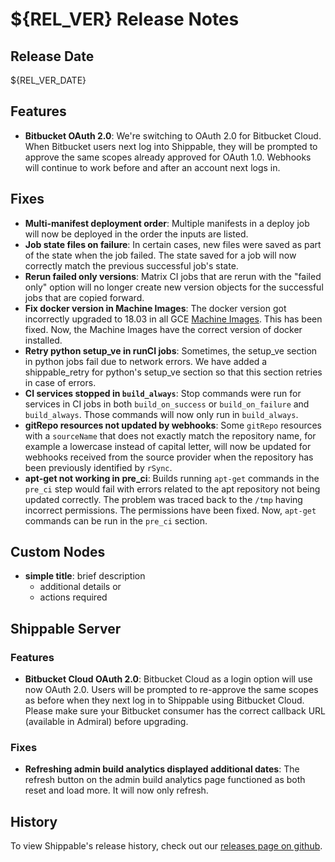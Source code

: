 # ${REL_VER} Release Notes

## Release Date

${REL_VER_DATE}

## Features

- **Bitbucket OAuth 2.0**: We're switching to OAuth 2.0 for Bitbucket Cloud. When Bitbucket users next log into Shippable, they will be prompted to approve the same scopes already approved for OAuth 1.0. Webhooks will continue to work before and after an account next logs in.

## Fixes

- **Multi-manifest deployment order**: Multiple manifests in a deploy job will now be deployed in the order the inputs are listed.
- **Job state files on failure**: In certain cases, new files were saved as part of the state when the job failed. The state saved for a job will now correctly match the previous successful job's state.
- **Rerun failed only versions**: Matrix CI jobs that are rerun with the "failed only" option will no longer create new version objects for the successful jobs that are copied forward.
- **Fix docker version in Machine Images**: The docker version got incorrectly upgraded to 18.03 in all GCE [Machine Images](http://docs.shippable.com/platform/runtime/machine-image/ami-overview/). This has been fixed. Now, the Machine Images have the correct version of docker installed.
- **Retry python setup_ve in runCI jobs**: Sometimes, the setup_ve section in python jobs fail due to network errors. We have added a shippable_retry for python's setup_ve section so that this section retries in case of errors.
- **CI services stopped in `build_always`**: Stop commands were run for services in CI jobs in both `build_on_success` or `build_on_failure` and `build_always`. Those commands will now only run in `build_always`.
- **gitRepo resources not updated by webhooks**: Some `gitRepo` resources with a `sourceName` that does not exactly match the repository name, for example a lowercase instead of capital letter, will now be updated for webhooks received from the source provider when the repository has been previously identified by `rSync`.
- **apt-get not working in pre_ci**: Builds running `apt-get` commands in the `pre_ci` step would fail with errors related to the apt repository not being updated correctly. The problem was traced back to the `/tmp` having incorrect permissions. The permissions have been fixed. Now, `apt-get` commands can be run in the `pre_ci` section.

## Custom Nodes

- **simple title**: brief description
  - additional details or
  - actions required

## Shippable Server

### Features

- **Bitbucket Cloud OAuth 2.0**: Bitbucket Cloud as a login option will use now OAuth 2.0. Users will be prompted to re-approve the same scopes as before when they next log in to Shippable using Bitbucket Cloud. Please make sure your Bitbucket consumer has the correct callback URL (available in Admiral) before upgrading.

### Fixes

- **Refreshing admin build analytics displayed additional dates**: The refresh button on the admin build analytics page functioned as both reset and load more. It will now only refresh.

## History

To view Shippable's release history, check out our [releases page on github](https://github.com/Shippable/admiral/releases).
